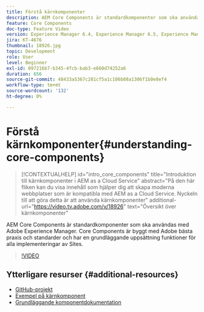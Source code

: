 ```yaml
---
title: Förstå kärnkomponenter
description: AEM Core Components är standardkomponenter som ska användas med Adobe Experience Manager. Core Components är byggt med Adobe bästa praxis och standarder och har en grundläggande uppsättning funktioner för alla implementeringar av Sites.
feature: Core Components
doc-type: Feature Video
version: Experience Manager 6.4, Experience Manager 6.5, Experience Manager as a Cloud Service
jira: KT-4676
thumbnail: 18926.jpg
topic: Development
role: User
level: Beginner
exl-id: 097216b7-b345-4fcb-bab3-e660d74252a6
duration: 656
source-git-commit: 48433a5367c281cf5a1c106b08a1306f1b0e8ef4
workflow-type: tm+mt
source-wordcount: '132'
ht-degree: 0%

---
```


# Förstå kärnkomponenter{#understanding-core-components}

>[!CONTEXTUALHELP]
>id="intro_core_components"
>title="Introduktion till kärnkomponenter i AEM as a Cloud Service"
>abstract="På den här fliken kan du visa innehåll som hjälper dig att skapa moderna webbplatser som är kompatibla med AEM as a Cloud Service. Nyckeln till att göra detta är att använda kärnkomponenter"
>additional-url="https://video.tv.adobe.com/v/18926" text="Översikt över kärnkomponenter"

AEM Core Components är standardkomponenter som ska användas med Adobe Experience Manager. Core Components är byggt med Adobe bästa praxis och standarder och har en grundläggande uppsättning funktioner för alla implementeringar av Sites.

>[!VIDEO](https://video.tv.adobe.com/v/18926?quality=12&learn=on)

## Ytterligare resurser {#additional-resources}

* [GitHub-projekt](https://github.com/adobe/aem-core-wcm-components)
* [Exempel på kärnkomponent](https://www.aemcomponents.dev/)
* [Grundläggande komponentdokumentation](https://experienceleague.adobe.com/docs/experience-manager-core-components/using/introduction.html)
